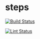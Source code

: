 # steps

[![Build Status](https://github.com/suwakei/steps/actions/workflows/ci.yml/badge.svg)](https://github.com/suwakei/steps/actions/workflows/ci.yml)

[![Lint Status](https://github.com/suwakei/steps/actions/workflows/lint.yml/badge.svg)](https://github.com/suwakei/steps/actions/workflows/lint.yml)